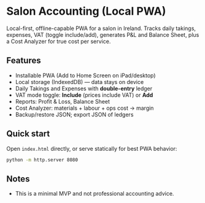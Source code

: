 # Salon Accounting (Local PWA)

Local-first, offline-capable PWA for a salon in Ireland. Tracks daily takings, expenses, VAT (toggle include/add), generates P&L and Balance Sheet, plus a Cost Analyzer for true cost per service.

## Features
- Installable PWA (Add to Home Screen on iPad/desktop)
- Local storage (IndexedDB) — data stays on device
- Daily Takings and Expenses with **double-entry** ledger
- VAT mode toggle: **Include** (prices include VAT) or **Add**
- Reports: Profit & Loss, Balance Sheet
- Cost Analyzer: materials + labour + ops cost → margin
- Backup/restore JSON; export JSON of ledgers

## Quick start
Open `index.html` directly, or serve statically for best PWA behavior:
```bash
python -m http.server 8080
```

## Notes
- This is a minimal MVP and not professional accounting advice.
